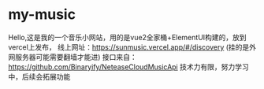 # my-music

Hello,这是我的一个音乐小网站，用的是vue2全家桶+ElementUI构建的，放到vercel上发布，
线上网址：https://sunmusic.vercel.app/#/discovery  (挂的是外网服务器可能需要翻墙才能进)
接口来自：https://github.com/Binaryify/NeteaseCloudMusicApi
技术力有限，努力学习中，后续会拓展功能
